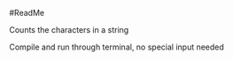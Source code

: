 #ReadMe

Counts the characters in a string

Compile and run through terminal, no special input needed
